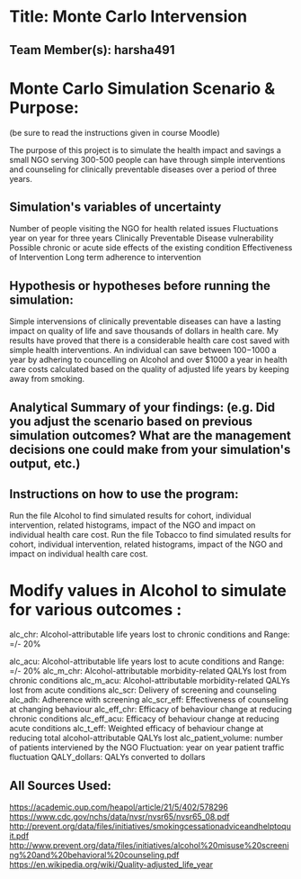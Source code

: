 

# Title: Monte Carlo Intervension

## Team Member(s): harsha491


# Monte Carlo Simulation Scenario & Purpose:
(be sure to read the instructions given in course Moodle)

The purpose of this project is to simulate the health impact and savings a small NGO serving 300-500 people can have through simple interventions and counseling for clinically preventable diseases over a period of three years.

## Simulation's variables of uncertainty

Number of people visiting the NGO for health related issues
Fluctuations year on year for three years
Clinically Preventable Disease vulnerability
Possible chronic or acute side effects of the existing condition
Effectiveness of Intervention
Long term adherence to intervention

## Hypothesis or hypotheses before running the simulation:

Simple intervensions of clinically preventable diseases can have a lasting impact on quality of life and save thousands of dollars in health care.
My results have proved that there is a considerable health care cost saved with simple health interventions. An individual can save between $100-$1000 a year by adhering to councelling on Alcohol and over $1000 a year in health care costs calculated based on the quality of adjusted life years by keeping away from smoking. 

## Analytical Summary of your findings: (e.g. Did you adjust the scenario based on previous simulation outcomes?  What are the management decisions one could make from your simulation's output, etc.)


## Instructions on how to use the program:
Run the file Alcohol to find simulated results for cohort, individual intervention, related histograms, impact of the NGO and impact on individual health care cost.
Run the file Tobacco to find simulated results for cohort, individual intervention, related histograms, impact of the NGO and impact on individual health care cost.

# Modify values in Alcohol to simulate for various outcomes :
alc_chr: Alcohol-attributable life years lost to chronic conditions and Range: =/- 20%

alc_acu: Alcohol-attributable life years lost to acute conditions and Range: =/- 20%
alc_m_chr: Alcohol-attributable morbidity-related QALYs lost from chronic conditions
alc_m_acu: Alcohol-attributable morbidity-related QALYs lost from acute conditions
alc_scr: Delivery of screening and counseling
alc_adh: Adherence with screening
alc_scr_eff: Effectiveness of counseling at changing behaviour
alc_eff_chr: Efficacy of behaviour change at reducing chronic conditions
alc_eff_acu: Efficacy of behaviour change at reducing acute conditions
alc_t_eff: Weighted efficacy of behaviour change at reducing total alcohol-attributable QALYs lost
alc_patient_volume: number of patients interviened by the NGO
Fluctuation: year on year patient traffic fluctuation
QALY_dollars: QALYs converted to dollars




## All Sources Used:
https://academic.oup.com/heapol/article/21/5/402/578296
https://www.cdc.gov/nchs/data/nvsr/nvsr65/nvsr65_08.pdf
http://prevent.org/data/files/initiatives/smokingcessationadviceandhelptoquit.pdf
http://www.prevent.org/data/files/initiatives/alcohol%20misuse%20screening%20and%20behavioral%20counseling.pdf
https://en.wikipedia.org/wiki/Quality-adjusted_life_year

